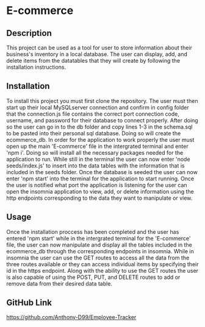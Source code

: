 # E-commerce

## Description

This project can be used as a tool for user to store information about their business's inventory in a local database. The user can display, add, and delete items from the datatables that they will create by following the installation instructions.

## Installation

To install this project you must first clone the repository. The user must then start up their local MySQLserver connection and confirm in config folder that the connection.js file contains the correct port connection code, username, and password for their database to connect properly. After doing so the user can go in to the db folder and copy lines 1-3 in the schema.sql to be pasted into their personal sql database. Doing so will create the ecommerce_db. In order for the application to work properly the user must open up the main 'E-commerce' file in the intergrated terminal and enter 'npm i'. Doing so will install all the necessary packages needed for the application to run. While still in the terminal the user can now enter 'node seeds/index.js' to insert into the data tables with the information that is included in the seeds folder. Once the database is seeded the user can now enter 'npm start' into the terminal for the application to start running. Once the user is notified what port the application is listening for the user can open the insomnia application to view, add, or delete information using the http endpoints corresponding to the data they want to manipulate or view.

## Usage

Once the installation proccess has been completed and the user has entered 'npm start' while in the intergrated terminal for the 'E-commerce' file, the user can now manipulate and display all the tables included in the ecommerce_db through the corresponding endpoints in insomnia. While in insomnia the user can use the GET routes to access all the data from the three routes available or they can access individual items by specifying their id in the https endpoint. Along with the ability to use the GET routes the user is also capable of using the POST, PUT, and DELETE routes to add or remove data from their desired data table.

## GitHub Link

https://github.com/Anthony-D99/Employee-Tracker